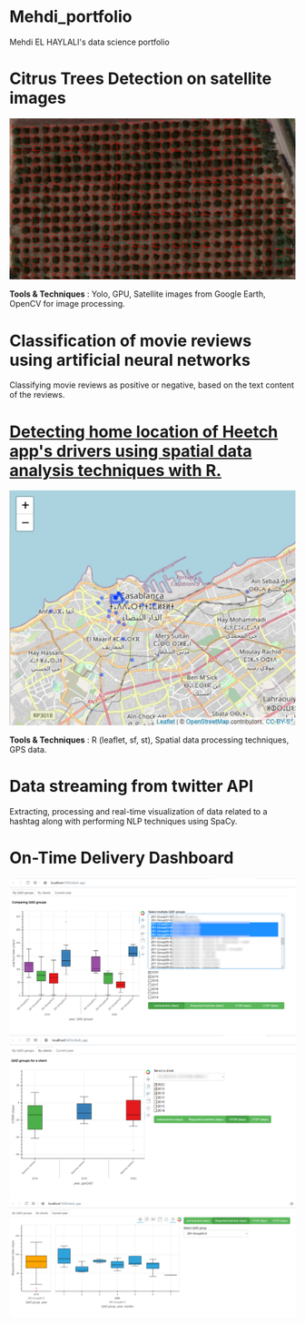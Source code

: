 # Mehdi_portfolio
Mehdi EL HAYLALI's data science portfolio

# Citrus Trees Detection on satellite images
![Citrus Trees Detection by Convolutional Neural Network](images/Yimage2.jpg)  

**Tools & Techniques** : Yolo, GPU, Satellite images from Google Earth, OpenCV for image processing.

# Classification of movie reviews using artificial neural networks
Classifying movie reviews as positive or negative, based on the text content of the reviews.

# [Detecting home location of Heetch app's drivers using spatial data analysis techniques with R.](http://rpubs.com/MHD/HomeLocationDetection_Rproject)
![A driver's Home location detection](images/HomeLocationDetection_map.png)   

**Tools & Techniques** : R (leaflet, sf, st), Spatial data processing techniques, GPS data. 

# Data streaming from twitter API
Extracting, processing and real-time visualization of data related to a hashtag along with performing NLP techniques using SpaCy.

# On-Time Delivery Dashboard  
![](images/dashboardTab1fl.png)
![](images/dashboard_tab2fll.png)
![](images/dashTab3.png)


